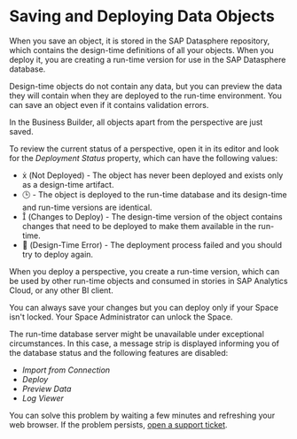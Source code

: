 <!-- loiodfe2cd0806ca44838d336aca47916e99 -->

<link rel="stylesheet" type="text/css" href="../css/sap-icons.css"/>

# Saving and Deploying Data Objects

When you save an object, it is stored in the SAP Datasphere repository, which contains the design-time definitions of all your objects. When you deploy it, you are creating a run-time version for use in the SAP Datasphere database.

Design-time objects do not contain any data, but you can preview the data they will contain when they are deployed to the run-time environment. You can save an object even if it contains validation errors.

In the Business Builder, all objects apart from the perspective are just saved.

To review the current status of a perspective, open it in its editor and look for the *Deployment Status* property, which can have the following values:

-   <span class="SAP-icons"></span> \(Not Deployed\) - The object has never been deployed and exists only as a design-time artifact.
-   :clock3: - The object is deployed to the run-time database and its design-time and run-time versions are identical.
-   <span class="SAP-icons"></span> \(Changes to Deploy\) - The design-time version of the object contains changes that need to be deployed to make them available in the run-time.
-   <span class="FPA-icons"></span> \(Design-Time Error\) - The deployment process failed and you should try to deploy again.

When you deploy a perspective, you create a run-time version, which can be used by other run-time objects and consumed in stories in SAP Analytics Cloud, or any other BI client.

You can always save your changes but you can deploy only if your Space isn't locked. Your Space Administrator can unlock the Space.

The run-time database server might be unavailable under exceptional circumstances. In this case, a message strip is displayed informing you of the database status and the following features are disabled:

-   *Import from Connection*
-   *Deploy*
-   *Preview Data*
-   *Log Viewer*

You can solve this problem by waiting a few minutes and refreshing your web browser. If the problem persists, [open a support ticket](https://launchpad.support.sap.com/#incident/solution).

